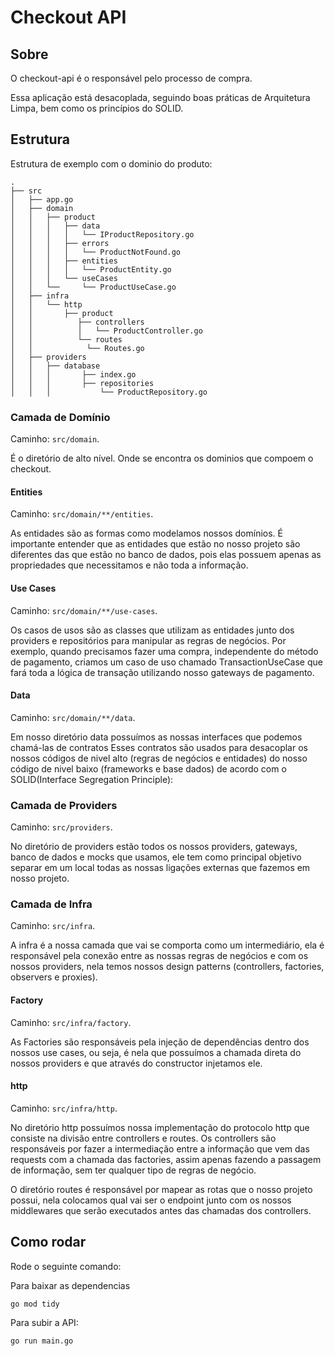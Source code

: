 # Checkout API

## Sobre

O checkout-api é o responsável pelo processo de compra.

Essa aplicação está desacoplada, seguindo boas práticas de Arquitetura Limpa, bem como os princípios do SOLID.

## Estrutura

Estrutura de exemplo com o dominio do produto:

```ssh
.
├── src
│   ├── app.go
│   ├── domain
│   │   ├── product
│   │   │   ├── data
│   │   │   │   └── IProductRepository.go
│   │   │   ├── errors
│   │   │   │   └── ProductNotFound.go
│   │   │   ├── entities
│   │   │   │   └── ProductEntity.go
│   │   │   └── useCases
│   │   └──     └── ProductUseCase.go
│   ├── infra
│   │   └── http
│   │       ├── product
│   │          ├── controllers
│   │          │   └── ProductController.go
│   │          └── routes
│   │            └── Routes.go
│   ├── providers
│   │   ├── database
│   │   │       ├── index.go
│   │   │       ├── repositories
│   │   │           └── ProductRepository.go
```

### Camada de Domínio

Caminho: `src/domain`.

É o diretório de alto nível. Onde se encontra os dominios que compoem o checkout.

#### Entities

Caminho: `src/domain/**/entities`.

As entidades são as formas como modelamos nossos domínios. É importante entender que as entidades que estão no nosso projeto são diferentes das que estão no banco de dados, pois elas possuem apenas as propriedades que necessitamos e não toda a informação.

#### Use Cases

Caminho: `src/domain/**/use-cases`.

Os casos de usos são as classes que utilizam as entidades junto dos providers e repositórios para manipular as regras de negócios. Por exemplo, quando precisamos fazer uma compra, independente do método de pagamento, criamos um caso de uso chamado TransactionUseCase que fará toda a lógica de transação utilizando nosso gateways de pagamento.

#### Data

Caminho: `src/domain/**/data`.

Em nosso diretório data possuímos as nossas interfaces que podemos chamá-las de contratos Esses contratos são usados para desacoplar os nossos códigos de nivel alto (regras de negócios e entidades) do nosso código de nivel baixo (frameworks e base dados) de acordo com o SOLID(Interface Segregation Principle):

### Camada de Providers

Caminho: `src/providers`.

No diretório de providers estão todos os nossos providers, gateways, banco de dados e mocks que usamos, ele tem como principal objetivo separar em um local todas as nossas ligações externas que fazemos em nosso projeto.

### Camada de Infra

Caminho: `src/infra`.

A infra é a nossa camada que vai se comporta como um intermediário, ela é responsável pela conexão entre as nossas regras de negócios e com os nossos providers, nela temos nossos design patterns (controllers, factories, observers e proxies).

#### Factory

Caminho: `src/infra/factory`.

As Factories são responsáveis pela injeção de dependências dentro dos nossos use cases, ou seja, é nela que possuímos a chamada direta do nossos providers e que através do constructor injetamos ele.

#### http

Caminho: `src/infra/http`.

No diretório http possuímos nossa implementação do protocolo http que consiste na divisão entre controllers e routes.
Os controllers são responsáveis por fazer a intermediação entre a informação que vem das requests com a chamada das factories, assim apenas fazendo a passagem de informação, sem ter qualquer tipo de regras de negócio.

O diretório routes é responsável por mapear as rotas que o nosso projeto possui, nela colocamos qual vai ser o endpoint junto com os nossos middlewares que serão executados antes das chamadas dos controllers.

## Como rodar

Rode o seguinte comando:

Para baixar as dependencias

```sh
go mod tidy
```

Para subir a API:

```sh
go run main.go
```
